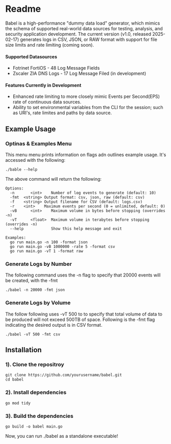 # Readme
Babel is a high-performance "dummy data load" generator, which mimics the schema of supported real-world data sources for testing, analysis, and security application development. The current version (v1.0, released 2025-02-17) generates logs in CSV, JSON, or RAW format with support for file size limits and rate limiting (coming soon). 

#### Supported Datasources
- Fotrinet FortiOS - 48 Log Message Fields
- Zscaler ZIA DNS Logs - 17 Log Message Filed (in development) 
#### Features Currently in Development
- Enhanced rate limiting to more closely mimic Events per Second(EPS) rate of continuous data sources.
- Ability to set environmental variables from the CLI for the session; such as URI's, rate limites and paths by data source.

## Example Usage

### Optinas & Examples Menu
This menu menu prints information on flags adn outlines example usage. It's accessed with the following:
```
./bable --help
```
The above command will return the following: 
```
Options:
  -n       <int>    Number of log events to generate (default: 10)
  -fmt  <string> Output format: csv, json, raw (default: csv)
  -f    <string> Output filename for CSV (default: logs.csv)
  -r    <int>    Maximum events per second (0 = unlimited, default: 0)
  -vB      <int>    Maximum volume in bytes before stopping (overrides -n)
  -vT      <float>  Maximum volume in terabytes before stopping (overrides -n)
  --help            Show this help message and exit

Examples:
  go run main.go -n 100 -format json
  go run main.go -vB 1000000 -rate 5 -format csv
  go run main.go -vT 1 -format raw
```

### Generate Logs by Number
The following command uses the -n flag to specify that 20000 events will be created, with the -fmt 
```
./babel -n 20000 -fmt json
```

### Generate Logs by Volume
The follow following uses -vT 500 to to specify that total volume of data to be produced will not exceed 500TB of space. Following is the -fmt flag indicating the desired output is in CSV format.
```
./babel -vT 500 -fmt csv
```

## Installation 

### 1). Clone the repositroy
```
git clone https://github.com/yourusername/babel.git
cd babel

```

### 2). Install dependencies
```
go mod tidy
```

### 3). Build the dependencies
```
go build -o babel main.go
```
Now, you can run ./babel as a standalone executable!
